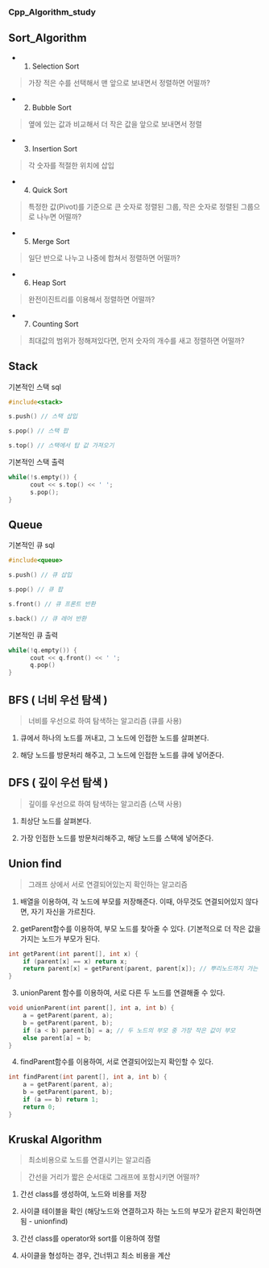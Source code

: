 ### Cpp_Algorithm_study

## Sort_Algorithm

* 1. Selection Sort

> 가장 적은 수를 선택해서 맨 앞으로 보내면서 정렬하면 어떨까?

* 2. Bubble Sort

> 옆에 있는 값과 비교해서 더 작은 값을 앞으로 보내면서 정렬

* 3. Insertion Sort

> 각 숫자를 적절한 위치에 삽입

* 4. Quick Sort

> 특정한 값(Pivot)를 기준으로 큰 숫자로 정렬된 그룹, 작은 숫자로 정렬된 그룹으로 나누면 어떨까?

* 5. Merge Sort

> 일단 반으로 나누고 나중에 합쳐서 정렬하면 어떨까?

* 6. Heap Sort

> 완전이진트리를 이용해서 정렬하면 어떨까?

* 7. Counting Sort
> 최대값의 범위가 정해져있다면, 먼저 숫자의 개수를 새고 정렬하면 어떨까?

## Stack

기본적인 스택 sql

```c
#include<stack>

s.push() // 스택 삽입

s.pop() // 스택 팝

s.top() // 스택에서 탑 값 가져오기
```

기본적인 스택 출력

```c
while(!s.empty()) { 
      cout << s.top() << ' ';
      s.pop();  
}
```
   
## Queue

기본적인 큐 sql

```c
#include<queue>

s.push() // 큐 삽입

s.pop() // 큐 팝

s.front() // 큐 프론트 반환

s.back() // 큐 레어 반환
```

기본적인 큐 출력

```c
while(!q.empty()) {
      cout << q.front() << ' ';
      q.pop()
}
```

## BFS ( 너비 우선 탐색 )

> 너비를 우선으로 하여 탐색하는 알고리즘 (큐를 사용)

1. 큐에서 하나의 노드를 꺼내고, 그 노드에 인접한 노드를 살펴본다.

2. 해당 노드를 방문처리 해주고, 그 노드에 인접한 노드를 큐에 넣어준다.

## DFS ( 깊이 우선 탐색 )

> 깊이를 우선으로 하여 탐색하는 알고리즘 (스택 사용)

1. 최상단 노드를 살펴본다.

2. 가장 인접한 노드를 방문처리해주고, 해당 노드를 스택에 넣어준다.

## Union find

> 그래프 상에서 서로 연결되어있는지 확인하는 알고리즘

1. 배열을 이용하여, 각 노드에 부모를 저장해준다. 이때, 아무것도 연결되어있지 않다면, 자기 자신을 가르친다.

2. getParent함수를 이용하여, 부모 노드를 찾아줄 수 있다. (기본적으로 더 작은 값을 가지는 노드가 부모가 된다.

```c
int getParent(int parent[], int x) {
	if (parent[x] == x) return x;
	return parent[x] = getParent(parent, parent[x]); // 뿌리노드까지 가는 개념
}
```

3. unionParent 함수를 이용하여, 서로 다른 두 노드를 연결해줄 수 있다.

```c
void unionParent(int parent[], int a, int b) {
	a = getParent(parent, a);
	b = getParent(parent, b);
	if (a < b) parent[b] = a; // 두 노드의 부모 중 가장 작은 값이 부모
	else parent[a] = b;
}
```

4. findParent함수를 이용하여, 서로 연결되어있는지 확인할 수 있다.

```c
int findParent(int parent[], int a, int b) {
	a = getParent(parent, a);
	b = getParent(parent, b);
	if (a == b) return 1;
	return 0;
}
```

## Kruskal Algorithm

> 최소비용으로 노드를 연결시키는 알고리즘

> 간선을 거리가 짧은 순서대로 그래프에 포함시키면 어떨까?

1. 간선 class를 생성하여, 노드와 비용를 저장

2. 사이클 테이블을 확인 (해당노드와 연결하고자 하는 노드의 부모가 같은지 확인하면됨 - unionfind)

3. 간선 class를 operator와 sort를 이용하여 정렬

4. 사이클을 형성하는 경우, 건너뛰고 최소 비용을 계산
